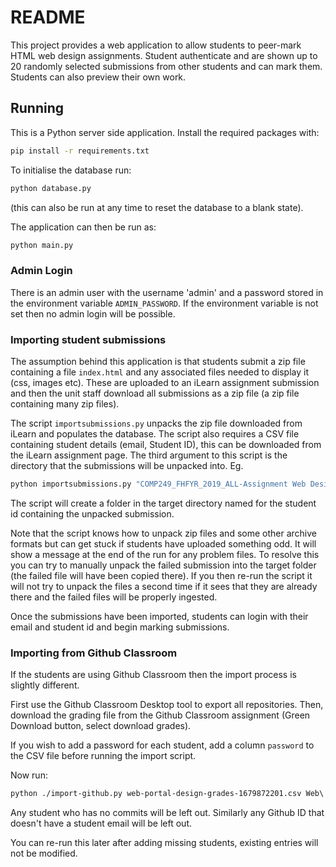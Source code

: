 # README

This project provides a web application to allow students to peer-mark 
HTML web design assignments.  Student authenticate and are shown up to
20 randomly selected submissions from other students and can mark them. 
Students can also preview their own work. 

## Running

This is a Python server side application.  Install the required packages with:

```bash
pip install -r requirements.txt
```

To initialise the database run:

```bash
python database.py
```

(this can also be run at any time to reset the database to a blank state).

The application can then be run as:

```bash
python main.py
```

### Admin Login

There is an admin user with the username 'admin' and a password stored in the environment 
variable `ADMIN_PASSWORD`.   If the environment variable is not set then no admin login will 
be possible.

### Importing student submissions

The assumption behind this application is that students submit a zip file containing a file 
`index.html` and any associated files needed to display it (css, images etc).  These are 
uploaded to an iLearn assignment submission and then the unit staff download all submissions
as a zip file (a zip file containing many zip files).  

The script `importsubmissions.py` unpacks the zip file downloaded from iLearn and populates
the database.  The script also requires a CSV file containing student details 
(email, Student ID), this can be downloaded from the iLearn assignment page.  The third argument
to this script is the directory that the submissions will be unpacked into. Eg. 

```bash
python importsubmissions.py "COMP249_FHFYR_2019_ALL-Assignment Web Design-5019016.zip" "Grades-COMP249_FHFYR_2019_ALL-Assignment Web Design--5019016.csv" submissions
```

The script will create a folder in the target directory named for the student id
containing the unpacked submission.

Note that the script knows how to unpack zip files and some other archive formats but
can get stuck if students have uploaded something odd.  It will show a message at 
the end of the run for any problem files.   To resolve this you can try to manually unpack
the failed submission into the target folder (the failed file will have been copied there). 
If you then re-run the script it will not try to unpack the files a second time if it
sees that they are already there and the failed files will be properly ingested. 

Once the submissions have been imported, students can login with their email and student
id and begin marking submissions.  

### Importing from Github Classroom

If the students are using Github Classroom then the import process is slightly different.

First use the Github Classroom Desktop tool to export all repositories.  Then, download
the grading file from the Github Classroom assignment (Green Download button, select download
grades).

If you wish to add a password for each student, add a column `password` to the CSV file before
running the import script.

Now run:

```bash
python ./import-github.py web-portal-design-grades-1679872201.csv Web\ Portal\ Design-03-27-2023-07-13-27/
```

Any student who has no commits will be left out. Similarly any Github ID that doesn't have a student
email will be left out.

You can re-run this later after adding missing students, existing entries will not be modified.
